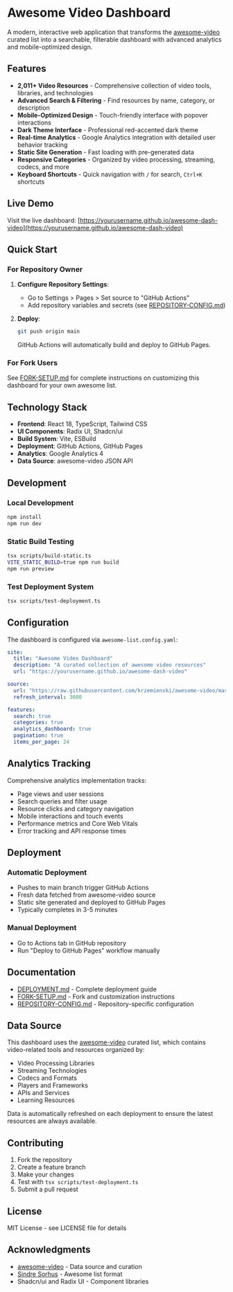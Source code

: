 # Awesome Video Dashboard

A modern, interactive web application that transforms the [awesome-video](https://github.com/krzemienski/awesome-video) curated list into a searchable, filterable dashboard with advanced analytics and mobile-optimized design.

## Features

- **2,011+ Video Resources** - Comprehensive collection of video tools, libraries, and technologies
- **Advanced Search & Filtering** - Find resources by name, category, or description
- **Mobile-Optimized Design** - Touch-friendly interface with popover interactions
- **Dark Theme Interface** - Professional red-accented dark theme
- **Real-time Analytics** - Google Analytics integration with detailed user behavior tracking
- **Static Site Generation** - Fast loading with pre-generated data
- **Responsive Categories** - Organized by video processing, streaming, codecs, and more
- **Keyboard Shortcuts** - Quick navigation with `/` for search, `Ctrl+K` shortcuts

## Live Demo

Visit the live dashboard: [https://yourusername.github.io/awesome-dash-video](https://yourusername.github.io/awesome-dash-video)

## Quick Start

### For Repository Owner

1. **Configure Repository Settings**:
   - Go to Settings > Pages > Set source to "GitHub Actions"
   - Add repository variables and secrets (see [REPOSITORY-CONFIG.md](REPOSITORY-CONFIG.md))

2. **Deploy**:
   ```bash
   git push origin main
   ```
   GitHub Actions will automatically build and deploy to GitHub Pages.

### For Fork Users

See [FORK-SETUP.md](FORK-SETUP.md) for complete instructions on customizing this dashboard for your own awesome list.

## Technology Stack

- **Frontend**: React 18, TypeScript, Tailwind CSS
- **UI Components**: Radix UI, Shadcn/ui
- **Build System**: Vite, ESBuild
- **Deployment**: GitHub Actions, GitHub Pages
- **Analytics**: Google Analytics 4
- **Data Source**: awesome-video JSON API

## Development

### Local Development
```bash
npm install
npm run dev
```

### Static Build Testing
```bash
tsx scripts/build-static.ts
VITE_STATIC_BUILD=true npm run build
npm run preview
```

### Test Deployment System
```bash
tsx scripts/test-deployment.ts
```

## Configuration

The dashboard is configured via `awesome-list.config.yaml`:

```yaml
site:
  title: "Awesome Video Dashboard"
  description: "A curated collection of awesome video resources"
  url: "https://yourusername.github.io/awesome-dash-video"

source:
  url: "https://raw.githubusercontent.com/krzemienski/awesome-video/master/contents.json"
  refresh_interval: 3600

features:
  search: true
  categories: true
  analytics_dashboard: true
  pagination: true
  items_per_page: 24
```

## Analytics Tracking

Comprehensive analytics implementation tracks:
- Page views and user sessions
- Search queries and filter usage
- Resource clicks and category navigation
- Mobile interactions and touch events
- Performance metrics and Core Web Vitals
- Error tracking and API response times

## Deployment

### Automatic Deployment
- Pushes to main branch trigger GitHub Actions
- Fresh data fetched from awesome-video source
- Static site generated and deployed to GitHub Pages
- Typically completes in 3-5 minutes

### Manual Deployment
- Go to Actions tab in GitHub repository
- Run "Deploy to GitHub Pages" workflow manually

## Documentation

- [DEPLOYMENT.md](DEPLOYMENT.md) - Complete deployment guide
- [FORK-SETUP.md](FORK-SETUP.md) - Fork and customization instructions
- [REPOSITORY-CONFIG.md](REPOSITORY-CONFIG.md) - Repository-specific configuration

## Data Source

This dashboard uses the [awesome-video](https://github.com/krzemienski/awesome-video) curated list, which contains video-related tools and resources organized by:

- Video Processing Libraries
- Streaming Technologies
- Codecs and Formats
- Players and Frameworks
- APIs and Services
- Learning Resources

Data is automatically refreshed on each deployment to ensure the latest resources are always available.

## Contributing

1. Fork the repository
2. Create a feature branch
3. Make your changes
4. Test with `tsx scripts/test-deployment.ts`
5. Submit a pull request

## License

MIT License - see LICENSE file for details

## Acknowledgments

- [awesome-video](https://github.com/krzemienski/awesome-video) - Data source and curation
- [Sindre Sorhus](https://github.com/sindresorhus/awesome) - Awesome list format
- Shadcn/ui and Radix UI - Component libraries